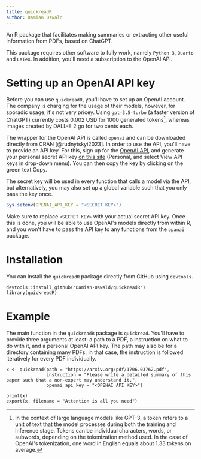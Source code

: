 ```yaml
---
title: quickreadR
author: Damian Oswald
---
```


An R package that facilitates making summaries or extracting other useful information from PDFs, based on ChatGPT.

This package requires other software to fully work, namely `Python 3`, `Quarto` and `LaTeX`. In addition, you'll need a subscription to the OpenAI API.

# Setting up an OpenAI API key

Before you can use `quickreadR`, you'll have to set up an OpenAI account. The company is charging for the usage of their models, however, for sporadic usage, it's not very pricey. Using `gpt-3.5-turbo` (a faster version of ChatGPT) currently costs 0.002 USD for 1000 generated tokens[^token], whereas images created by DALL-E 2 go for two cents each.

[^token]: In the context of large language models like GPT-3, a token refers to a unit of text that the model processes during both the training and inference stage.
Tokens can be individual characters, words, or subwords, depending on the tokenization method used.
In the case of OpenAI's tokenization, one word in English equals about 1.33 tokens on average.

The wrapper for the OpenAI API is called `openai` and can be downloaded directly from CRAN [@rudnytskyi2023].
In order to use the API, you'll have to provide an API key.
For this, sign up for the [OpenAI API](https://openai.com/product), and generate your personal secret API key [on this site](https://platform.openai.com/) (Personal, and select View API keys in drop-down menu).
You can then copy the key by clicking on the green text Copy.

The secret key will be used in every function that calls a model via the API, but alternatively, you may also set up a global variable such that you only pass the key once.

``` r
Sys.setenv(OPENAI_API_KEY = "<SECRET KEY>")
```

Make sure to replace `<SECRET KEY>` with your actual secret API key. Once this is done, you will be able to use OpenAI's models directly from within R, and you won't have to pass the API key to any functions from the `opanai` package.

# Installation

You can install the `quickreadR` package directly from GitHub using `devtools`.

```{r}
devtools::install_github("Damian-Oswald/quickreadR")
library(quickreadR)
```

# Example

The main function in the `quickreadR` package is `quickread`. You'll have to provide three arguments at least: a path to a PDF, a instruction on what to do with it, and a personal OpenAI API key.
The path may also be for a directory containing many PDFs; in that case, the instruction is followed iteratively for every PDF individually.

``` {r}
x <- quickread(path = "https://arxiv.org/pdf/1706.03762.pdf",
               instruction = "Please write a detailed summary of this paper such that a non-expert may understand it.",
               openai_api_key = "<OPENAI API KEY>")

print(x)
export(x, filename = "Attention is all you need")
```
